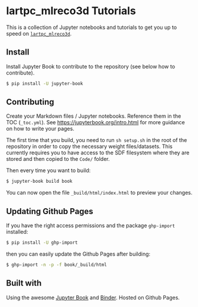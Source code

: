 # lartpc_mlreco3d Tutorials

This is a collection of Jupyter notebooks and tutorials to get you up to speed on [`lartpc_mlreco3d`](https://github.com/DeepLearnPhysics/lartpc_mlreco3d).

## Install
Install Jupyter Book to contribute to the repository (see below how to contribute). 

```bash
$ pip install -U jupyter-book 
```

## Contributing

Create your Markdown files / Jupyter notebooks. Reference them in the TOC (`_toc.yml`). 
See https://jupyterbook.org/intro.html for more guidance on how to write your pages.

The first time that you build, you need to run `sh setup.sh` in the root of the repository in order to copy the necessary weight files/datasets. This currently requires you to have access to the SDF filesystem where they are stored and then copied to the `Code/` folder.

Then every time you want to build:

```bash
$ jupyter-book build book
```

You can now open the file `_build/html/index.html` to preview your changes.

## Updating Github Pages

If you have the right access permissions and the package `ghp-import` installed:
```bash
$ pip install -U ghp-import
```

then you can easily update the Github Pages after building:

```bash
$ ghp-import -n -p -f book/_build/html
```

## Built with
Using the awesome [Jupyter Book](https://jupyterbook.org/) and [Binder](https://mybinder.readthedocs.io/). Hosted on Github Pages.
